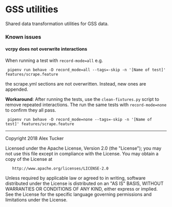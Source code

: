 # GSS utilities

Shared data transformation utilities for GSS data.

### Known issues

#### vcrpy does not overwrite interactions

When running a test with `record-mode=all` e.g.
```shell script
 pipenv run behave -D record_mode=all --tags=-skip -n '[Name of test]' features/scrape.feature
```
the scrape.yml sections are not overwritten. Instead, new ones are appended.

**Workaround**:
After running the tests, use the `clean-fixtures.py` script to remove repeated interactions.
The run the same tests with `record-mode=none` to confirm they all pass.
```shell script
 pipenv run behave -D record_mode=none --tags=-skip -n '[Name of test]' features/scrape.feature
```

---

   Copyright 2018 Alex Tucker

   Licensed under the Apache License, Version 2.0 (the "License");
   you may not use this file except in compliance with the License.
   You may obtain a copy of the License at

       http://www.apache.org/licenses/LICENSE-2.0

   Unless required by applicable law or agreed to in writing, software
   distributed under the License is distributed on an "AS IS" BASIS,
   WITHOUT WARRANTIES OR CONDITIONS OF ANY KIND, either express or implied.
   See the License for the specific language governing permissions and
   limitations under the License.
